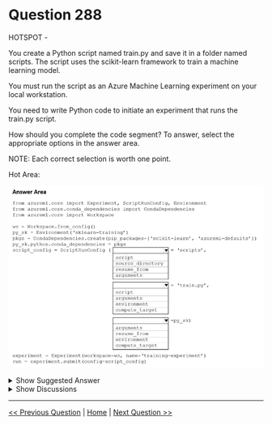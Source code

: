 # Question 288

HOTSPOT -

You create a Python script named train.py and save it in a folder named scripts. The script uses the scikit-learn framework to train a machine learning model.

You must run the script as an Azure Machine Learning experiment on your local workstation.

You need to write Python code to initiate an experiment that runs the train.py script.

How should you complete the code segment? To answer, select the appropriate options in the answer area.

NOTE: Each correct selection is worth one point.

Hot Area:

![Question Image](../images/q288_q_0031600001.png)

<details>
  <summary>Show Suggested Answer</summary>

<img src="../images/q288_ans_0_0031700001.png" alt="Answer Image"><br>

<p>Box 1: source_directory -</p>
<p>source_directory: A local directory containing code files needed for a run.</p>
<p>Box 2: script -</p>
<p>Script: The file path relative to the source_directory of the script to be run.</p>
<p>Box 3: environment -</p>
<p>Reference:</p>
<p>https://docs.microsoft.com/en-us/python/api/azureml-core/azureml.core.scriptrunconfig</p>

</details>

<details>
  <summary>Show Discussions</summary>

<blockquote><p><strong>michaelmorar</strong> <code>(Sat 10 Jun 2023 19:26)</code> - <em>Upvotes: 5</em></p><p>Answer is correct.</p></blockquote>
<blockquote><p><strong>evangelist</strong> <code>(Sun 08 Dec 2024 08:04)</code> - <em>Upvotes: 2</em></p><p>Answer is correct</p></blockquote>
<blockquote><p><strong>JTWang</strong> <code>(Fri 21 Apr 2023 02:59)</code> - <em>Upvotes: 4</em></p><p>The Answer is correct.</p></blockquote>

</details>

---

[<< Previous Question](question_287.md) | [Home](/index.md) | [Next Question >>](question_289.md)
